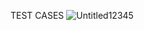 TEST CASES
![Untitled12345](https://user-images.githubusercontent.com/101009668/168468365-8f90fc57-adfc-42db-9d75-aa4c084b84fd.png)
